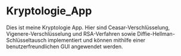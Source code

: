# Kryptologie_App

Dies ist meine Kryptologie App. Hier sind Ceasar-Verschlüsselung, Vigenere-Verschlüsselung und RSA-Verfahren 
sowie Diffie-Hellman-Schlüsseltausch implementiert und können mithilfe einer benutzerfreundlichen GUI angewendet werden.
